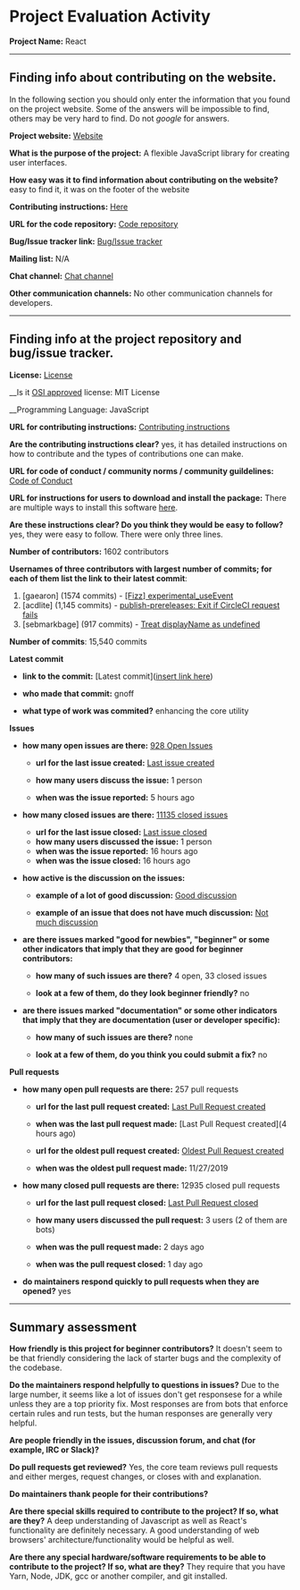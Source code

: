 # Project Evaluation Activity



__Project Name:__  React


---

## Finding info about contributing on the website.

In the following section you should only enter the information that you
found on the project website. Some of the answers will be impossible to find, others
may be very hard to find. Do not _google_ for answers.

__Project website:__ [Website](https://reactjs.org/)


__What is the purpose of the project:__ A flexible JavaScript library for creating user interfaces.


__How easy was it to find information about contributing on the website?__ easy to find it, it was on the footer of the website


__Contributing instructions:__ [Here](https://reactjs.org/docs/how-to-contribute.html) 

__URL for the code repository:__ [Code repository](https://github.com/facebook/react)

__Bug/Issue tracker link:__ [Bug/Issue tracker](https://github.com/facebook/react/issues)

__Mailing list:__ N/A

__Chat channel:__ [Chat channel](https://discord.com/invite/reactiflux)

__Other communication channels:__ No other communication channels for developers. 


---

## Finding info at the project repository and bug/issue tracker.

__License:__ [License](https://github.com/facebook/react/blob/main/LICENSE)

__Is it [OSI approved](https://opensource.org/licenses/alphabetical) license: MIT License

__Programming Language: JavaScript

__URL for contributing instructions:__ [Contributing instructions](https://github.com/facebook/react/blob/main/CONTRIBUTING.md)

__Are the contributing instructions clear?__ yes, it has detailed instructions on how to contribute and the types of contributions one can make. 


__URL for code of conduct / community norms / community guildelines:__ [Code of Conduct](https://github.com/facebook/react/blob/main/CODE_OF_CONDUCT.md)

__URL for instructions for users to download and install the package:__ There are multiple ways to install this software [here](https://github.com/facebook/react/blob/main/README.md). 


__Are these instructions clear? Do you think they would be easy to follow?__ yes, they were easy to follow. There were only three lines. 


__Number of contributors:__ 1602 contributors


__Usernames of three contributors with largest number of commits; for
each of them list the link to their latest commit__:

1. [gaearon] (1574 commits) - [[Fizz] experimental_useEvent](https://github.com/facebook/react/commit/3de926449681015c4f1eec1147baa03a3cb823f5)
2. [acdlite] (1,145 commits) - [publish-prereleases: Exit if CircleCI request fails ](https://github.com/facebook/react/pull/26100)
3. [sebmarkbage] (917 commits) - [Treat displayName as undefined](https://github.com/facebook/react/pull/26148)


__Number of commits__: 15,540 commits

__Latest commit__ 

- __link to the commit:__ [Latest commit]([insert link here](https://github.com/facebook/react/commit/6ff1733e63fdb948ae973a713741b4526102c73c))

- __who made that commit:__ gnoff

- __what type of work was commited?__ enhancing the core utility


__Issues__

- __how many open issues are there:__ [928 Open Issues](https://github.com/facebook/react/issues?q=is%3Aopen+is%3Aissue)

    - __url for the last issue created:__ [Last issue created](https://github.com/facebook/react/issues/26253)

    - __how many users discuss the issue:__ 1 person
    
    - __when was the issue reported:__ 5 hours ago
    

- __how many closed issues are there:__ [11135 closed issues](https://github.com/facebook/react/issues?q=is%3Aissue+is%3Aclosed)
    - __url for the last issue closed:__ [Last issue closed](https://github.com/facebook/react/issues/26251)
    - __how many users discussed the issue:__ 1 person
    - __when was the issue reported:__ 16 hours ago 
    - __when was the issue closed:__ 16 hours ago

- __how active is the discussion on the issues:__ 

    - __example of a lot of good discussion:__ [Good discussion](https://github.com/facebook/react/issues/13991)
    
    - __example of an issue that does not have much discussion:__ [Not much discussion](https://github.com/facebook/react/issues/4166)



- __are there issues marked "good for newbies", "beginner" or some other indicators that imply that they are good for beginner contributors:__ 

    - __how many of such issues are there?__ 4 open, 33 closed issues
    
    - __look at a few of them, do they look beginner friendly?__ no



- __are there issues marked "documentation" or some other indicators that imply that they are documentation (user or developer specific):__ 

    - __how many of such issues are there?__ none
    
    - __look at a few of them, do you think you could submit a fix?__ no



__Pull requests__

- __how many open pull requests are there:__ 257 pull requests

    - __url for the last pull request created:__ [Last Pull Request created](https://github.com/facebook/react/pull/26255)
    
    - __when was the last pull request made:__ [Last Pull Request created](4 hours ago)

    - __url for the oldest pull request created:__ [Oldest Pull Request created](https://github.com/facebook/react/pull/17473)
    
    - __when was the oldest pull request made:__ 11/27/2019

- __how many closed pull requests are there:__ 12935 closed pull requests

    - __url for the last pull request closed:__ [Last Pull Request closed](https://github.com/facebook/react/pull/26249)
    
    - __how many users discussed the pull request:__ 3 users (2 of them are bots)
    
    - __when was the pull request made:__  2 days ago
    
    - __when was the pull request closed:__ 1 day ago
    

- __do maintainers respond quickly to pull requests when they are opened?__ yes





---


## Summary assessment
__How friendly is this project for beginner contributors?__
It doesn't seem to be that friendly considering the lack of starter bugs and the complexity of the codebase.



__Do the maintainers respond helpfully to questions in issues?__
Due to the large number, it seems like a lot of issues don't get responsese for a while unless they are a top priority fix. Most responses are from bots that enforce certain rules and run tests, but the human responses are generally very helpful.


__Are people friendly in the issues, discussion forum, and chat (for example, IRC or Slack)?__



__Do pull requests get reviewed?__
Yes, the core team reviews pull requests and either merges, request changes, or closes with and explanation.


__Do maintainers thank people for their contributions?__



__Are there special skills required to contribute to the project? If so, what are they?__
A deep understanding of Javascript as well as React's functionality are definitely necessary. A good understanding of web browsers' architecture/functionality would be helpful as well.


__Are there any special hardware/software requirements to be able to contribute to the project? If so, what are they?__
They require that you have Yarn, Node, JDK, gcc or another compiler, and git installed.
